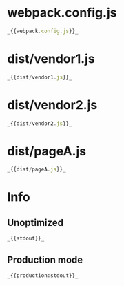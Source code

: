 # webpack.config.js

```javascript
_{{webpack.config.js}}_
```

# dist/vendor1.js

```javascript
_{{dist/vendor1.js}}_
```

# dist/vendor2.js

```javascript
_{{dist/vendor2.js}}_
```

# dist/pageA.js

```javascript
_{{dist/pageA.js}}_
```

# Info

## Unoptimized

```
_{{stdout}}_
```

## Production mode

```
_{{production:stdout}}_
```

